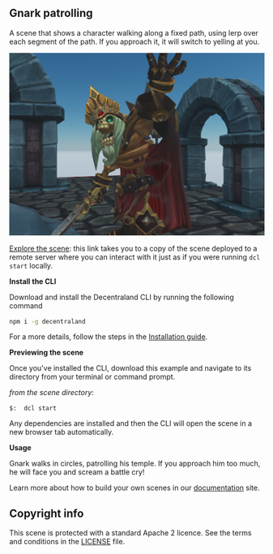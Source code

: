 ## Gnark patrolling

A scene that shows a character walking along a fixed path, using lerp over each segment of the path. If you approach it, it will switch to yelling at you.

![](screenshot/screenshot.png)

[Explore the scene](https://gnark-patrol-azhbtehsge.now.sh): this link takes you to a copy of the scene deployed to a remote server where you can interact with it just as if you were running `dcl start` locally.

**Install the CLI**

Download and install the Decentraland CLI by running the following command

```bash
npm i -g decentraland
```

For a more details, follow the steps in the [Installation guide](https://docs.decentraland.org/documentation/installation-guide/).


**Previewing the scene**

Once you've installed the CLI, download this example and navigate to its directory from your terminal or command prompt.

_from the scene directory:_

```
$:  dcl start
```

Any dependencies are installed and then the CLI will open the scene in a new browser tab automatically.

**Usage**

Gnark walks in circles, patrolling his temple. If you approach him too much, he will face you and scream a battle cry!

Learn more about how to build your own scenes in our [documentation](https://docs.decentraland.org/) site.

## Copyright info

This scene is protected with a standard Apache 2 licence. See the terms and conditions in the [LICENSE](/LICENSE) file.